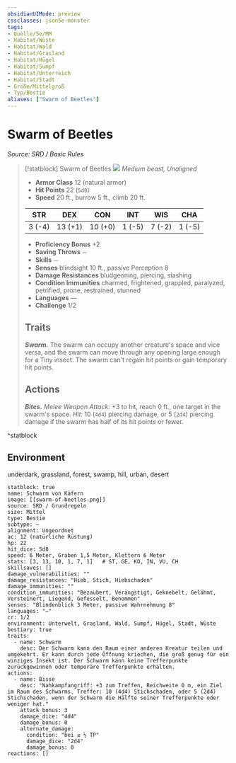```yaml
---
obsidianUIMode: preview
cssclasses: json5e-monster
tags:
- Quelle/5e/MM
- Habitat/Wüste
- Habitat/Wald
- Habitat/Grasland
- Habitat/Hügel
- Habitat/Sumpf
- Habitat/Unterreich
- Habitat/Stadt
- Größe/Mittelgroß
- Typ/Bestie
aliases: ["Swarm of Beetles"]
---
```

# Swarm of Beetles
*Source: SRD / Basic Rules*  

> [!statblock] Swarm of Beetles
> ![](compendium/bestiary/beast/token/swarm-of-beetles.png#token)
> *Medium beast, Unaligned*
> 
> - **Armor Class** 12  (natural armor)
> - **Hit Points** 22 (`5d8`)
> - **Speed** 20 ft., burrow 5 ft., climb 20 ft.
> 
> |STR|DEX|CON|INT|WIS|CHA|
> |:---:|:---:|:---:|:---:|:---:|:---:|
> | 3 (-4)|13 (+1)|10 (+0)| 1 (-5)| 7 (-2)| 1 (-5)|
> 
> - **Proficiency Bonus** +2
> - **Saving Throws** ⏤
> - **Skills** ⏤
> - **Senses** blindsight 10 ft., passive Perception 8
> - **Damage Resistances** bludgeoning, piercing, slashing
> - **Condition Immunities** charmed, frightened, grappled, paralyzed, petrified, prone, restrained, stunned
> - **Languages** —
> - **Challenge** 1/2
> 
> ## Traits
> 
> ***Swarm.*** The swarm can occupy another creature's space and vice versa, and the swarm can move through any opening large enough for a Tiny insect. The swarm can't regain hit points or gain temporary hit points.
> 
> ## Actions
> 
> ***Bites.*** *Melee Weapon Attack:* +3 to hit, reach 0 ft., one target in the swarm's space. *Hit:* 10 (`4d4`) piercing damage, or 5 (`2d4`) piercing damage if the swarm has half of its hit points or fewer.

^statblock

## Environment

underdark, grassland, forest, swamp, hill, urban, desert

```statblock
statblock: true
name: Schwarm von Käfern
image: [[swarm-of-beetles.png]]
source: SRD / Grundregeln
size: Mittel
type: Bestie
subtype: —
alignment: Ungeordnet
ac: 12 (natürliche Rüstung)
hp: 22
hit_dice: 5d8
speed: 6 Meter, Graben 1,5 Meter, Klettern 6 Meter
stats: [3, 13, 10, 1, 7, 1]   # ST, GE, KO, IN, VU, CH
skillsaves: []
damage_vulnerabilities: ""
damage_resistances: "Hieb, Stich, Hiebschaden"
damage_immunities: ""
condition_immunities: "Bezaubert, Verängstigt, Geknebelt, Gelähmt, Versteinert, Liegend, Gefesselt, Benommen"
senses: "Blindenblick 3 Meter, passive Wahrnehmung 8"
languages: "—"
cr: 1/2
environment: Unterwelt, Grasland, Wald, Sumpf, Hügel, Stadt, Wüste
bestiary: true
traits:
  - name: Schwarm
    desc: Der Schwarm kann den Raum einer anderen Kreatur teilen und umgekehrt. Er kann durch jede Öffnung kriechen, die groß genug für ein winziges Insekt ist. Der Schwarm kann keine Trefferpunkte zurückgewinnen oder temporäre Trefferpunkte erhalten.
actions:
  - name: Bisse
    desc: "Nahkampfangriff: +3 zum Treffen, Reichweite 0 m, ein Ziel im Raum des Schwarms. Treffer: 10 (4d4) Stichschaden, oder 5 (2d4) Stichschaden, wenn der Schwarm die Hälfte seiner Trefferpunkte oder weniger hat."
    attack_bonus: 3
    damage_dice: "4d4"
    damage_bonus: 0
    alternate_damage:
      condition: "bei ≤ ½ TP"
      damage_dice: "2d4"
      damage_bonus: 0
reactions: []
```